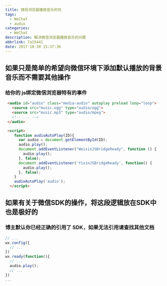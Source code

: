 ```yaml
---
title: 微信浏览器播放音乐的坑
tags:
  - WeChat
  - audio
categories:
  - WeChat
description: 解决微信浏览器播放音乐的问题
abbrlink: 7a15441
date: 2017-10-30 15:37:36
---
```

## 如果只是简单的希望向微信环境下添加默认播放的背景音乐而不需要其他操作

### 给你的 js绑定微信浏览器特有的事件

```html
 <audio id="audio" class="media-audio" autoplay preload loop="loop">
   <source src="music.ogg" type="audio/ogg">
   <source src="music.mp3" type="audio/mpeg">
   <!-- ... -->
 </audio>

 <script>
    function audioAutoPlay(ID){
      var audio = document.getElementById(ID);
      audio.play();
      document.addEventListener("WeixinJSBridgeReady", function () {
        audio.play();
      }, false);
      document.addEventListener('YixinJSBridgeReady', function() {
        audio.play();
      }, false);
    }
    audioAutoPlay('audio');
  </script>
```

## 如果有关于微信SDK的操作，将这段逻辑放在SDK中也是极好的

### 博主默认你已经正确的引用了 SDK，如果无法引用请查找其他文档

```js
// ...
wx.config({
  // ...
})
wx.ready(function(){
  // ...
  audio.play();
  // ...
})
...
```
